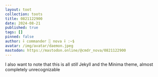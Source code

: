 ```yaml
---
layout: toot
collection: toots
title: 0821122900
date: 2024-08-21
published: true
tags: []
pinned: false
author: ⸸ commander ░ nova ⸸ :~$
avatar: /img/avatar/daemon.jpeg
mastodon: https://mastodon.online/@cmdr_nova/0821122900
---
```


I also want to note that this is all _still_ Jekyll and the Minima theme, almost completely unrecognizable
